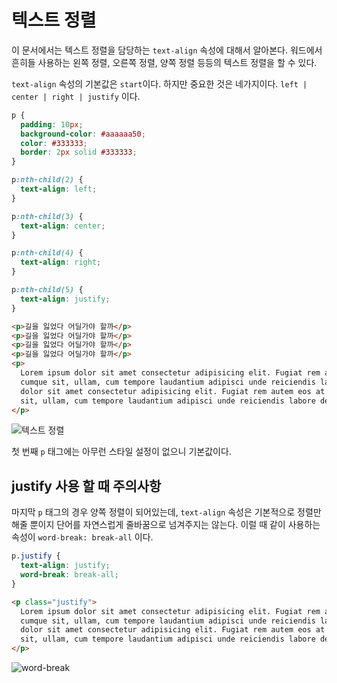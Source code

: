 # 텍스트 정렬
이 문서에서는 텍스트 정렬을 담당하는 `text-align` 속성에 대해서 알아본다. 워드에서 흔히들 사용하는 왼쪽 정렬, 오른쪽 정렬, 양쪽 정렬 등등의 텍스트 정렬을 할 수 있다.

`text-align` 속성의 기본값은 `start`이다. 하지만 중요한 것은 네가지이다. `left | center | right | justify` 이다.

```css
p {
  padding: 10px;
  background-color: #aaaaaa50;
  color: #333333;
  border: 2px solid #333333;
}

p:nth-child(2) {
  text-align: left;
}

p:nth-child(3) {
  text-align: center;
}

p:nth-child(4) {
  text-align: right;
}

p:nth-child(5) {
  text-align: justify;
}
```

```html
<p>길을 잃었다 어딜가야 할까</p>
<p>길을 잃었다 어딜가야 할까</p>
<p>길을 잃었다 어딜가야 할까</p>
<p>길을 잃었다 어딜가야 할까</p>
<p>
  Lorem ipsum dolor sit amet consectetur adipisicing elit. Fugiat rem autem eos at incidunt nobis consequatur eum
  cumque sit, ullam, cum tempore laudantium adipisci unde reiciendis labore deserunt obcaecati animi? Lorem ipsum
  dolor sit amet consectetur adipisicing elit. Fugiat rem autem eos at incidunt nobis consequatur eum cumque
  sit, ullam, cum tempore laudantium adipisci unde reiciendis labore deserunt obcaecati animi?
</p>
```

![텍스트 정렬](https://drive.google.com/uc?export=view&id=17jiyScL3aJ-d8TXZEkmp6l_MXNU-KMPf)

첫 번째 `p` 태그에는 아무런 스타일 설정이 없으니 기본값이다.

## justify 사용 할 때 주의사항
마지막 `p` 태그의 경우 양쪽 정렬이 되어있는데, `text-align` 속성은 기본적으로 정렬만 해줄 뿐이지 단어를 자연스럽게 줄바꿈으로 넘겨주지는 않는다. 이럴 때 같이 사용하는 속성이 `word-break: break-all` 이다.

```css
p.justify {
  text-align: justify;
  word-break: break-all;
}
```

```html
<p class="justify">
  Lorem ipsum dolor sit amet consectetur adipisicing elit. Fugiat rem autem eos at incidunt nobis consequatur eum
  cumque sit, ullam, cum tempore laudantium adipisci unde reiciendis labore deserunt obcaecati animi? Lorem ipsum
  dolor sit amet consectetur adipisicing elit. Fugiat rem autem eos at incidunt nobis consequatur eum cumque
  sit, ullam, cum tempore laudantium adipisci unde reiciendis labore deserunt obcaecati animi?
</p>
```

![word-break](https://drive.google.com/uc?export=view&id=15p7kYTnrVJ-JIEgqQgDYJe_0SXvkgjFd)